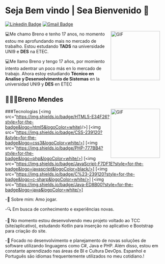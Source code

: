 #  Seja Bem vindo | Sea Bienvenido 👋

[![Linkedin Badge](https://img.shields.io/badge/-LinkedIn-blue?style=flat-square&logo=Linkedin&logoColor=white&link=https://www.linkedin.com/in/breno-mendes-moura-1b11341a2/)](https://www.linkedin.com/in/breno-mendes-moura-1b11341a2/)
[![Gmail Badge](https://img.shields.io/badge/-Gmail-c14438?style=flat-square&logo=Gmail&logoColor=white&link=mailto:bmoura.profissional@gmail.com)](mailto:bmoura.profissional@gmail.com)

<img align="right" alt="GIF" height="160px" src="https://media.giphy.com/media/3o7aCTQr3cdC1bXWi4/giphy.gif"/>

💻Me chamo Breno e tenho 17 anos, no momento estou me aprofundando mais no mercado de trabalho. Estou estudando **TADS** na universidade UNI9 e **DES** na ETEC.


💻Me llamo Breno y tengo 17 años, por momiento intento adentrar un poco más en lo mercado de trabajo. Ahora estoy estudiando **Técnico en Analise y Desenvolvimento de Sistemas** en la universidad UNI9 y **DES** en ETEC







## 👨🏻‍💻Breno Mendes

  
  


  

<img align="right" alt="GIF" height="160px" src="https://media.giphy.com/media/1yk0v6WtCinP5Ptz6G/giphy.gif"/>



###Tecnologias
[<img src="https://img.shields.io/badge/HTML5-E34F26?style=for-the-badge&logo=html5&logoColor=white)/>]
[<img src="https://img.shields.io/badge/CSS-239120?&style=for-the-badge&logo=css3&logoColor=white/>]
[<img src="https://img.shields.io/badge/PHP-777BB4?style=for-the-badge&logo=php&logoColor=white/>]
[<img src="https://img.shields.io/badge/JavaScript-F7DF1E?style=for-the-badge&logo=javascript&logoColor=black/>]
[<img src="https://img.shields.io/badge/C%23-239120?style=for-the-badge&logo=c-sharp&logoColor=white/>]
[<img src="https://img.shields.io/badge/Java-ED8B00?style=for-the-badge&logo=java&logoColor=white/>]



-💬 Sobre mim: Amo jogar.

-🔍 Em busca de conhecimento e experiências novas.

-📡 No momento estou desenvolvendo meu projeto voltado ao TCC (site/aplicativo), estudando Kotlin para inserção no aplicativo e Bootstrap para criação do site.

-📡 Focado no desenvolvimento e planejamento de novas soluções de software utilizando linguagens como C#, Java e PHP. Além disso, estou em constante aprendizado nas áreas de BI e Cultura DevOps. Espanhol e Português são idiomas frequentemente utilizados no meu cotidiano.!
